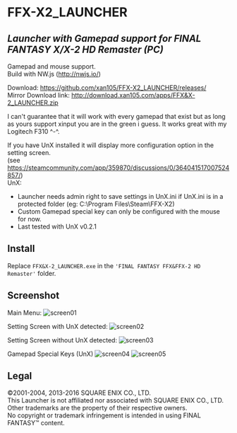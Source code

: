 # FFX-X2_LAUNCHER
*Launcher with Gamepad support for FINAL FANTASY X/X-2 HD Remaster (PC)*
--------------------------------

Gamepad and mouse support.<br />
Build with NW.js (http://nwjs.io/)<br />

Download: https://github.com/xan105/FFX-X2_LAUNCHER/releases/ <br/>
Mirror Download link: http://download.xan105.com/apps/FFX&X-2_LAUNCHER.zip

I can't guarantee that it will work with every gamepad that exist but as long as yours support xinput you are in the green i guess. It works great with my Logitech F310 ^-^.

If you have UnX installed it will display more configuration option in the setting screen.<br /> 
(see https://steamcommunity.com/app/359870/discussions/0/364041517007524857/)<br /> 
UnX:<br/>
- Launcher needs admin right to save settings in UnX.ini if UnX.ini is in a protected folder (eg: C:\Program Files\Steam\FFX-X2)
- Custom Gamepad special key can only be configured with the mouse for now.
- Last tested with UnX v0.2.1

Install
-------

Replace ```FFX&X-2_LAUNCHER.exe``` in the ```'FINAL FANTASY FFX&FFX-2 HD Remaster'``` folder.

Screenshot
----------

Main Menu:
![screen01](https://cloud.githubusercontent.com/assets/14090532/15367796/c4f818da-1d54-11e6-97d5-cb3a9fe13895.png)

Setting Screen with UnX detected:
![screen02](https://cloud.githubusercontent.com/assets/14090532/15367806/cf73912c-1d54-11e6-81d2-bc3d0222aa04.png)

Setting Screen without UnX detected:
![screen03](https://cloud.githubusercontent.com/assets/14090532/15367807/cfd3e55e-1d54-11e6-9179-1ffd4bfa12c6.png)

Gamepad Special Keys (UnX)
![screen04](https://cloud.githubusercontent.com/assets/14090532/15409018/2942f880-1e3d-11e6-9361-b92b5aab3b5d.png)
![screen05](https://cloud.githubusercontent.com/assets/14090532/15409020/2b54ba28-1e3d-11e6-891e-3c1ef16fb54c.png)

Legal
-----
©2001-2004, 2013-2016 SQUARE ENIX CO., LTD.<br />
This Launcher is not affiliated nor associated with SQUARE ENIX CO., LTD.<br />
Other trademarks are the property of their respective owners.<br />
No copyright or trademark infringement is intended in using FINAL FANTASY™ content.<br />
